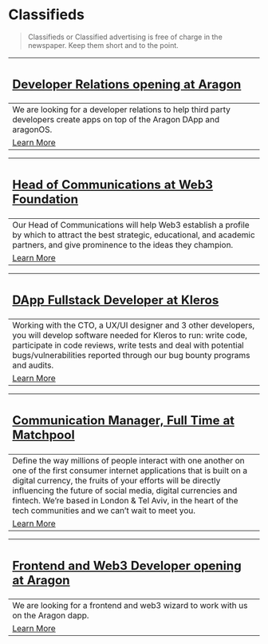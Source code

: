 # Classifieds

> Classifieds or Classified advertising is free of charge in the newspaper. Keep them short and to the point.

[<h2>Developer Relations opening at Aragon</h2>](https://wiki.aragon.one/jobs/openings/dev_rel/) |
:-----------|
We are looking for a developer relations to help third party developers create apps on top of the Aragon DApp and aragonOS. |
[Learn More](https://wiki.aragon.one/jobs/openings/dev_rel/) |

[<h2>Head of Communications at Web3 Foundation</h2>](https://angel.co/web3-foundation/jobs/316492-head-of-communications) |
:-----------|
Our Head of Communications will help Web3 establish a profile by which to attract the best strategic, educational, and academic partners, and give prominence to the ideas they champion.  |
[Learn More](https://angel.co/web3-foundation/jobs/316492-head-of-communications) |

[<h2>DApp Fullstack Developer at Kleros</h2>](https://angel.co/kleros/jobs/253554-dapp-fullstack-developer) |
:-----------|
Working with the CTO, a UX/UI designer and 3 other developers, you will develop software needed for Kleros to run: write code, participate in code reviews, write tests and deal with potential bugs/vulnerabilities reported through our bug bounty programs and audits. |
[Learn More](https://angel.co/kleros/jobs/253554-dapp-fullstack-developer) |

[<h2>Communication Manager, Full Time at Matchpool</h2>](https://www.matchpool.com/careers/) |
:-----------|
Define the way millions of people interact with one another on one of the first consumer internet applications that is built on a digital currency, the fruits of your efforts will be directly influencing the future of social media, digital currencies and fintech. We’re based in London & Tel Aviv, in the heart of the tech communities and we can’t wait to meet you. |
[Learn More](https://www.matchpool.com/careers/) |

[<h2>Frontend and Web3 Developer opening at Aragon</h2>](https://wiki.aragon.one/jobs/openings/frontend/) |
:-----------|
We are looking for a frontend and web3 wizard to work with us on the Aragon dapp. |
[Learn More](https://wiki.aragon.one/jobs/openings/frontend/) |
